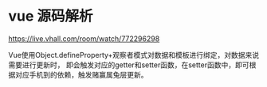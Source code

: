 # vue 源码解析

https://live.vhall.com/room/watch/772296298


Vue使用Object.defineProperty+观察者模式对数据和模板进行绑定，对数据来说需要进行更新时，
即会触发对应的getter和setter函数，在setter函数中，即可根据对应手机到的依赖，触发赌赢属兔层更新。



